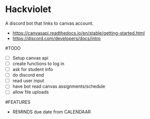 # Hackviolet

A discord bot that links to canvas account. 

- https://canvasapi.readthedocs.io/en/stable/getting-started.html
- https://discord.com/developers/docs/intro

#TODO
- [ ] Setup canvas api
- [ ] create functions to log in 
- [ ] ask for student info 
- [ ] do discord end
- [ ] read user input
- [ ] have bot read canvas assignments/schedule
- [ ] allow file uploads

#FEATURES
- REMINDS due date from CALENDAAR


